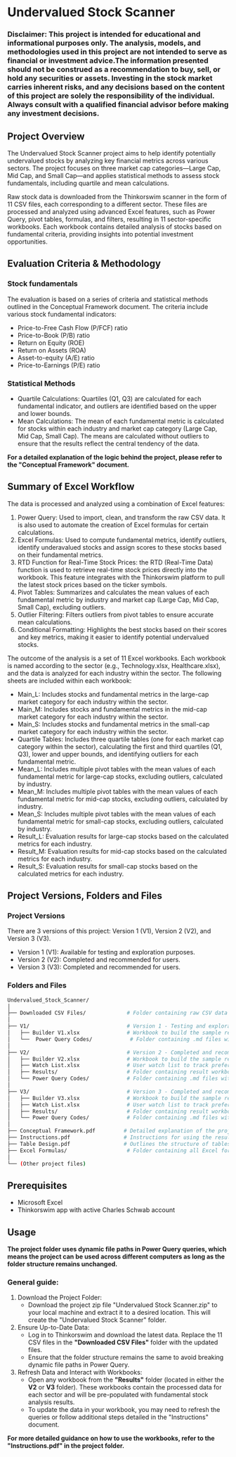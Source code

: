 # Undervalued Stock Scanner
### Disclaimer: This project is intended for educational and informational purposes only. The analysis, models, and methodologies used in this project are not intended to serve as financial or investment advice.The information presented should not be construed as a recommendation to buy, sell, or hold any securities or assets. Investing in the stock market carries inherent risks, and any decisions based on the content of this project are solely the responsibility of the individual. Always consult with a qualified financial advisor before making any investment decisions. 

## Project Overview
The Undervalued Stock Scanner project aims to help identify potentially undervalued stocks by analyzing key financial metrics across various sectors. The project focuses on three market cap categories—Large Cap, Mid Cap, and Small Cap—and applies statistical methods to assess stock fundamentals, including quartile and mean calculations.

Raw stock data is downloaded from the Thinkorswim scanner in the form of 11 CSV files, each corresponding to a different sector. These files are processed and analyzed using advanced Excel features, such as Power Query, pivot tables, formulas, and filters, resulting in 11 sector-specific workbooks. Each workbook contains detailed analysis of stocks based on fundamental criteria, providing insights into potential investment opportunities.

## Evaluation Criteria & Methodology
### Stock fundamentals
The evaluation is based on a series of criteria and statistical methods outlined in the Conceptual Framework document. The criteria include various stock fundamental indicators:
- Price-to-Free Cash Flow (P/FCF) ratio
- Price-to-Book (P/B) ratio
- Return on Equity (ROE)
- Return on Assets (ROA)
- Asset-to-equity (A/E) ratio
- Price-to-Earnings (P/E) ratio

### Statistical Methods
- Quartile Calculations: Quartiles (Q1, Q3) are calculated for each fundamental indicator, and outliers are identified based on the upper and lower bounds.
- Mean Calculations: The mean of each fundamental metric is calculated for stocks within each industry and market cap category (Large Cap, Mid Cap, Small Cap). The means are calculated without outliers to ensure that the results reflect the central tendency of the data.  

**For a detailed explanation of the logic behind the project, please refer to the "Conceptual Framework" document.**

## Summary of Excel Workflow
The data is processed and analyzed using a combination of Excel features:
1. Power Query: Used to import, clean, and transform the raw CSV data. It is also used to automate the creation of Excel formulas for certain calculations. 
2. Excel Formulas: Used to compute fundamental metrics, identify outliers, identify underavalued stocks and assign scores to these stocks based on their fundamental metrics.
3. RTD Function for Real-Time Stock Prices: the RTD (Real-Time Data) function is used to retrieve real-time stock prices directly into the workbook. This feature integrates with the Thinkorswim platform to pull the latest stock prices based on the ticker symbols.
4. Pivot Tables: Summarizes and calculates the mean values of each fundamental metric by industry and market cap (Large Cap, Mid Cap, Small Cap), excluding outliers. 
5. Outlier Filtering: Filters outliers from pivot tables to ensure accurate mean calculations.
6. Conditional Formatting: Highlights the best stocks based on their scores and key metrics, making it easier to identify potential undervalued stocks.

The outcome of the analysis is a set of 11 Excel workbooks. Each workbook is named according to the sector (e.g., Technology.xlsx, Healthcare.xlsx), and the data is analyzed for each industry within the sector. The following sheets are included within each workbook:
- Main_L: Includes stocks and fundamental metrics in the large-cap market category for each industry within the sector.
- Main_M: Includes stocks and fundamental metrics in the mid-cap market category for each industry within the sector.
- Main_S: Includes stocks and fundamental metrics in the small-cap market category for each industry within the sector.
- Quartile Tables: Includes three quartile tables (one for each market cap category within the sector), calculating the first and third quartiles (Q1, Q3), lower and upper bounds, and identifying outliers for each fundamental metric.
- Mean_L: Includes multiple pivot tables with the mean values of each fundamental metric for large-cap stocks, excluding outliers, calculated by industry.
- Mean_M: Includes multiple pivot tables with the mean values of each fundamental metric for mid-cap stocks, excluding outliers, calculated by industry.
- Mean_S: Includes multiple pivot tables with the mean values of each fundamental metric for small-cap stocks, excluding outliers, calculated by industry.
- Result_L: Evaluation results for large-cap stocks based on the calculated metrics for each industry.
- Result_M: Evaluation results for mid-cap stocks based on the calculated metrics for each industry.
- Result_S: Evaluation results for small-cap stocks based on the calculated metrics for each industry.  

## Project Versions, Folders and Files
### Project Versions
There are 3 versions of this project: Version 1 (V1), Version 2 (V2), and Version 3 (V3).
- Version 1 (V1): Available for testing and exploration purposes.
- Version 2 (V2): Completed and recommended for users.
- Version 3 (V3): Completed and recommended for users.

### Folders and Files

```bash
Undervalued_Stock_Scanner/
│              
├── Downloaded CSV Files/             # Folder containing raw CSV data files (11 CSV files)
│
├── V1/                               # Version 1 - Testing and exploration
│   ├── Builder V1.xlsx               # Workbook to build the sample results for Version 1
│   └──  Power Query Codes/            # Folder containing .md files with Power Query codes for V1
│   
├── V2/                               # Version 2 - Completed and recommended
│   ├── Builder V2.xlsx               # Workbook to build the sample results for Version 2
│   ├── Watch List.xlsx               # User watch list to track preferred stocks
│   ├── Results/                      # Folder containing result workbooks for Version 2
│   └── Power Query Codes/            # Folder containing .md files with Power Query codes for V2
│
├── V3/                               # Version 3 - Completed and recommended
│   ├── Builder V3.xlsx               # Workbook to build the sample results for Version 3
│   ├── Watch List.xlsx               # User watch list to track preferred stocks
│   ├── Results/                      # Folder containing result workbooks for Version 3
│   └── Power Query Codes/            # Folder containing .md files with Power Query codes for V3
│
├── Conceptual Framework.pdf         # Detailed explanation of the project's logic and methodology
├── Instructions.pdf                 # Instructions for using the result workbooks
├── Table Design.pdf                 # Outlines the structure of tables in CSV files and other workbooks
├── Excel Formulas/                   # Folder containing all Excel formulas used in this project
│
└── (Other project files)
```
## Prerequisites
- Microsoft Excel
- Thinkorswim app with active Charles Schwab account

## Usage
**The project folder uses dynamic file paths in Power Query queries, which means the project can be used across different computers as long as the folder structure remains unchanged.**  

### General guide:
1. Download the Project Folder:
   - Download the project zip file "Undervalued Stock Scanner.zip" to your local machine and extract it to a desired location. This will create the "Undervalued Stock Scanner" folder.
2. Ensure Up-to-Date Data:  
   - Log in to Thinkorswim and download the latest data. Replace the 11 CSV files in the **"Downloaded CSV Files"** folder with the updated files.
   - Ensure that the folder structure remains the same to avoid breaking dynamic file paths in Power Query.
3. Refresh Data and Interact with Workbooks:  
   - Open any workbook from the **"Results"** folder (located in either the **V2** or **V3** folder). These workbooks contain the processed data for each sector and will be pre-populated with fundamental stock analysis results.
   - To update the data in your workbook, you may need to refresh the queries or follow additional steps detailed in the "Instructions" document.

**For more detailed guidance on how to use the workbooks, refer to the "Instructions.pdf" in the project folder.**
